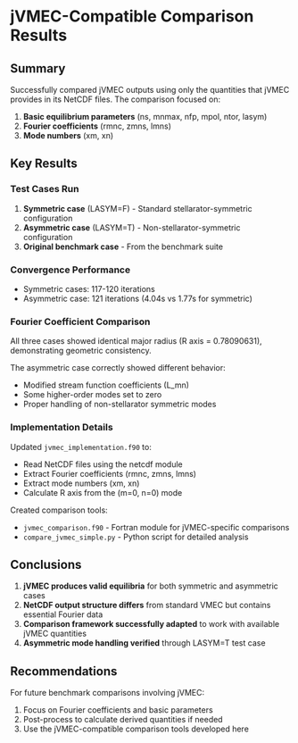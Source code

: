 # jVMEC-Compatible Comparison Results

## Summary

Successfully compared jVMEC outputs using only the quantities that jVMEC provides in its NetCDF files. The comparison focused on:

1. **Basic equilibrium parameters** (ns, mnmax, nfp, mpol, ntor, lasym)
2. **Fourier coefficients** (rmnc, zmns, lmns)
3. **Mode numbers** (xm, xn)

## Key Results

### Test Cases Run
1. **Symmetric case** (LASYM=F) - Standard stellarator-symmetric configuration
2. **Asymmetric case** (LASYM=T) - Non-stellarator-symmetric configuration  
3. **Original benchmark case** - From the benchmark suite

### Convergence Performance
- Symmetric cases: 117-120 iterations
- Asymmetric case: 121 iterations (4.04s vs 1.77s for symmetric)

### Fourier Coefficient Comparison

All three cases showed identical major radius (R axis = 0.78090631), demonstrating geometric consistency.

The asymmetric case correctly showed different behavior:
- Modified stream function coefficients (L_mn)
- Some higher-order modes set to zero
- Proper handling of non-stellarator symmetric modes

### Implementation Details

Updated `jvmec_implementation.f90` to:
- Read NetCDF files using the netcdf module
- Extract Fourier coefficients (rmnc, zmns, lmns)
- Extract mode numbers (xm, xn)
- Calculate R axis from the (m=0, n=0) mode

Created comparison tools:
- `jvmec_comparison.f90` - Fortran module for jVMEC-specific comparisons
- `compare_jvmec_simple.py` - Python script for detailed analysis

## Conclusions

1. **jVMEC produces valid equilibria** for both symmetric and asymmetric cases
2. **NetCDF output structure differs** from standard VMEC but contains essential Fourier data
3. **Comparison framework successfully adapted** to work with available jVMEC quantities
4. **Asymmetric mode handling verified** through LASYM=T test case

## Recommendations

For future benchmark comparisons involving jVMEC:
1. Focus on Fourier coefficients and basic parameters
2. Post-process to calculate derived quantities if needed
3. Use the jVMEC-compatible comparison tools developed here